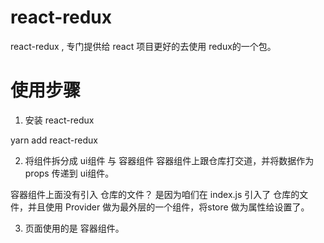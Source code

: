 # react-redux

react-redux , 专门提供给 react 项目更好的去使用 redux的一个包。

# 使用步骤

1. 安装 react-redux

  yarn add react-redux

2. 将组件拆分成 ui组件 与 容器组件
  容器组件上跟仓库打交道，并将数据作为 props 传递到 ui组件。

  容器组件上面没有引入 仓库的文件？
  是因为咱们在 index.js 引入了 仓库的文件，并且使用 Provider 做为最外层的一个组件，将store 做为属性给设置了。

3. 页面使用的是 容器组件。
